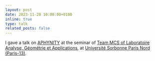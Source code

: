 ```yaml
---
layout: post
date: 2023-11-20 10:00:00+0100
inline: true
type: talk
related_posts: false
---
```


I gave a talk on [APHYNITY](https://arxiv.org/abs/2010.04456) at the seminar of [Team MCS of Laboratoire Analyse, Géométrie et Applications](https://www.math.univ-paris13.fr/laga/index.php/fr/mcs), at [Université Sorbonne Paris Nord (Paris-13)](https://www.univ-spn.fr/).